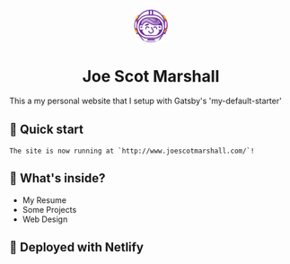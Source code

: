 <p align="center">
  <a href="https://www.joescotmarshall.com/">
    <img alt="Gatsby" src="src/images/icon.png" width="60" />
  </a>
</p>
<h1 align="center">
  Joe Scot Marshall
</h1>

This a my personal website that I setup with Gatsby's 'my-default-starter'

## 🚀 Quick start

    The site is now running at `http://www.joescotmarshall.com/`!

## 🧐 What's inside?

- My Resume
- Some Projects
- Web Design

## 💫 Deployed with Netlify
